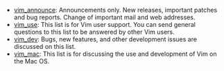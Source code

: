 - [vim_announce][1]: Announcements only. New releases, important patches and bug reports. Change of important mail and web addresses.
- [vim_use][2]: This list is for Vim user support. You can send general questions to this list to be answered by other Vim users.
- [vim_dev][3]: Bugs, new features, and other development issues are discussed on this list.
- [vim_mac][4]: This list is for discussing the use and development of Vim on the Mac OS.



[1]:https://groups.google.com/forum/#!forum/vim_announce
[2]:https://groups.google.com/forum/#!forum/vim_use
[3]:https://groups.google.com/forum/#!forum/vim_dev
[4]:https://groups.google.com/forum/#!forum/vim_mac
